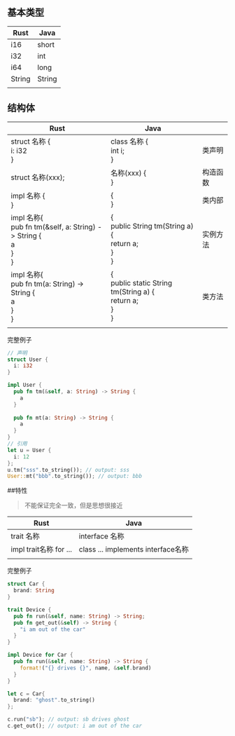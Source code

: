 ## 基本类型

| Rust   | Java   |
| ------ | ------ |
| i16    | short  |
| i32    | int    |
| i64    | long   |
| String | String |
|        |        |

## 结构体

| Rust                                                         | Java                                                         |          |
| ------------------------------------------------------------ | ------------------------------------------------------------ | -------- |
| struct 名称 {<br>    i: i32<br>}                             | class 名称 {<br>    int i;<br>}                              | 类声明   |
| struct 名称(xxx);                                            | 名称(xxx) {<br>}                                             | 构造函数 |
| impl 名称 {<br>}                                             | {<br>}                                                       | 类内部   |
| impl 名称{<br>    pub fn tm(&self, a: String) -> String {<br>        a<br>    }<br>} | {<br>    public String tm(String a) {<br>        return a;<br>    }<br>} | 实例方法 |
| impl 名称{<br/>    pub fn tm(a: String) -> String {<br/>        a<br/>    }<br/>} | {<br/>    public static String tm(String a) {<br/>        return a;<br/>    }<br/>} | 类方法   |
|                                                              |                                                              |          |

完整例子

```rust
// 声明
struct User {
  i: i32
}

impl User {
  pub fn tm(&self, a: String) -> String {
    a
  }
  
  pub fn mt(a: String) -> String {
    a
  }
}
// 引用
let u = User {
  i: 12
};
u.tm("sss".to_string()); // output: sss
User::mt("bbb".to_string()); // output: bbb
```



##特性

> 不能保证完全一致，但是思想很接近

| Rust                   | Java                               |
| ---------------------- | ---------------------------------- |
| trait 名称             | interface 名称                     |
| impl trait名称 for ... | class ... implements interface名称 |
|                        |                                    |

完整例子

```rust
struct Car {
  brand: String
}

trait Device {
  pub fn run(&self, name: String) -> String;
  pub fn get_out(&self) -> String {
    "i am out of the car"
  }
}

impl Device for Car {
  pub fn run(&self, name: String) -> String {
    format!("{} drives {}", name, &self.brand)
  }
}

let c = Car{
  brand: "ghost".to_string()
};

c.run("sb"); // output: sb drives ghost
c.get_out(); // output: i am out of the car
```

